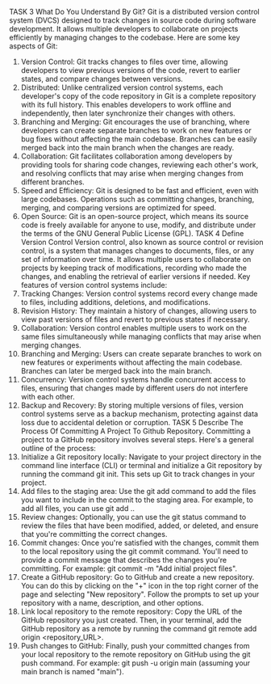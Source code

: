 TASK 3
What Do You Understand By Git? 
Git is a distributed version control system (DVCS) designed to track changes in source code during software development. It allows multiple developers to collaborate on projects efficiently by managing changes to the codebase. Here are some key aspects of Git:
1.	Version Control: Git tracks changes to files over time, allowing developers to view previous versions of the code, revert to earlier states, and compare changes between versions.
2.	Distributed: Unlike centralized version control systems, each developer's copy of the code repository in Git is a complete repository with its full history. This enables developers to work offline and independently, then later synchronize their changes with others.
3.	Branching and Merging: Git encourages the use of branching, where developers can create separate branches to work on new features or bug fixes without affecting the main codebase. Branches can be easily merged back into the main branch when the changes are ready.
4.	Collaboration: Git facilitates collaboration among developers by providing tools for sharing code changes, reviewing each other's work, and resolving conflicts that may arise when merging changes from different branches.
5.	Speed and Efficiency: Git is designed to be fast and efficient, even with large codebases. Operations such as committing changes, branching, merging, and comparing versions are optimized for speed.
6.	Open Source: Git is an open-source project, which means its source code is freely available for anyone to use, modify, and distribute under the terms of the GNU General Public License (GPL).
TASK 4
Define Version Control
Version control, also known as source control or revision control, is a system that manages changes to documents, files, or any set of information over time. It allows multiple users to collaborate on projects by keeping track of modifications, recording who made the changes, and enabling the retrieval of earlier versions if needed.
Key features of version control systems include:
1.	Tracking Changes: Version control systems record every change made to files, including additions, deletions, and modifications.
2.	Revision History: They maintain a history of changes, allowing users to view past versions of files and revert to previous states if necessary.
3.	Collaboration: Version control enables multiple users to work on the same files simultaneously while managing conflicts that may arise when merging changes.
4.	Branching and Merging: Users can create separate branches to work on new features or experiments without affecting the main codebase. Branches can later be merged back into the main branch.
5.	Concurrency: Version control systems handle concurrent access to files, ensuring that changes made by different users do not interfere with each other.
6.	Backup and Recovery: By storing multiple versions of files, version control systems serve as a backup mechanism, protecting against data loss due to accidental deletion or corruption.
TASK 5
Describe The Process Of Committing A Project To Github Repository.
Committing a project to a GitHub repository involves several steps. Here's a general outline of the process:
1.	Initialize a Git repository locally: Navigate to your project directory in the command line interface (CLI) or terminal and initialize a Git repository by running the command git init. This sets up Git to track changes in your project.
2.	Add files to the staging area: Use the git add command to add the files you want to include in the commit to the staging area. For example, to add all files, you can use git add ..
3.	Review changes: Optionally, you can use the git status command to review the files that have been modified, added, or deleted, and ensure that you're committing the correct changes.
4.	Commit changes: Once you're satisfied with the changes, commit them to the local repository using the git commit command. You'll need to provide a commit message that describes the changes you're committing. For example: git commit -m "Add initial project files".
5.	Create a GitHub repository: Go to GitHub and create a new repository. You can do this by clicking on the "+" icon in the top right corner of the page and selecting "New repository". Follow the prompts to set up your repository with a name, description, and other options.
6.	Link local repository to the remote repository: Copy the URL of the GitHub repository you just created. Then, in your terminal, add the GitHub repository as a remote by running the command git remote add origin <repository_URL>.
7.	Push changes to GitHub: Finally, push your committed changes from your local repository to the remote repository on GitHub using the git push command. For example: git push -u origin main (assuming your main branch is named "main").

